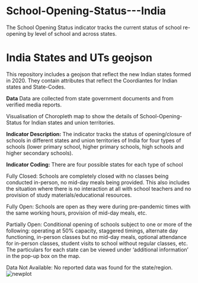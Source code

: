# School-Opening-Status---India
The School Opening Status indicator tracks the current status of school re-opening by level of school and across states.

# India States and UTs geojson

This repository includes a geojson that reflect the new Indian states formed in 2020.
They contain attributes that reflect the Coordiantes for Indian states and State-Codes.

**Data**
Data are collected from state government documents and from verified media reports.

Visualisation of Choropleth map to show the details of School-Opening-Status for Indian states and union territories. 

**Indicator Description:** The indicator tracks the status of opening/closure of schools in different states and union territories of India for four types of schools (lower primary school, higher primary schools, high schools and higher secondary schools).

**Indicator Coding:** There are four possible states for each type of school

Fully Closed: Schools are completely closed with no classes being conducted in-person, no mid-day meals being provided. This also includes the situation where there is no interaction at all with school teachers and no provision of study materials/educational resources.

Fully Open: Schools are open as they were during pre-pandemic times with the same working hours, provision of mid-day meals, etc.

Partially Open: Conditional opening of schools subject to one or more of the following: operating at 50% capacity, staggered timings, alternate day functioning, in-person classes but no mid-day meals, optional attendance for in-person classes, student visits to school without regular classes, etc. The particulars for each state can be viewed under ‘additional information’ in the pop-up box on the map.

Data Not Available: No reported data was found for the state/region.
![newplot](https://user-images.githubusercontent.com/74760284/140642246-ef2aea17-13b5-490b-bbd4-b5931b96cdbd.png)
